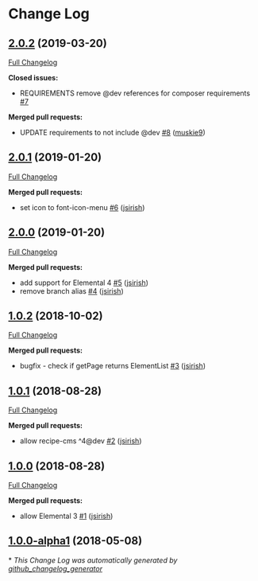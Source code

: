 # Change Log

## [2.0.2](https://github.com/dynamic/silverstripe-elemental-section-navigation/tree/2.0.2) (2019-03-20)
[Full Changelog](https://github.com/dynamic/silverstripe-elemental-section-navigation/compare/2.0.1...2.0.2)

**Closed issues:**

- REQUIREMENTS remove @dev references for composer requirements [\#7](https://github.com/dynamic/silverstripe-elemental-section-navigation/issues/7)

**Merged pull requests:**

- UPDATE requirements to not include @dev [\#8](https://github.com/dynamic/silverstripe-elemental-section-navigation/pull/8) ([muskie9](https://github.com/muskie9))

## [2.0.1](https://github.com/dynamic/silverstripe-elemental-section-navigation/tree/2.0.1) (2019-01-20)
[Full Changelog](https://github.com/dynamic/silverstripe-elemental-section-navigation/compare/2.0.0...2.0.1)

**Merged pull requests:**

- set icon to font-icon-menu [\#6](https://github.com/dynamic/silverstripe-elemental-section-navigation/pull/6) ([jsirish](https://github.com/jsirish))

## [2.0.0](https://github.com/dynamic/silverstripe-elemental-section-navigation/tree/2.0.0) (2019-01-20)
[Full Changelog](https://github.com/dynamic/silverstripe-elemental-section-navigation/compare/1.0.2...2.0.0)

**Merged pull requests:**

- add support for Elemental 4 [\#5](https://github.com/dynamic/silverstripe-elemental-section-navigation/pull/5) ([jsirish](https://github.com/jsirish))
- remove branch alias [\#4](https://github.com/dynamic/silverstripe-elemental-section-navigation/pull/4) ([jsirish](https://github.com/jsirish))

## [1.0.2](https://github.com/dynamic/silverstripe-elemental-section-navigation/tree/1.0.2) (2018-10-02)
[Full Changelog](https://github.com/dynamic/silverstripe-elemental-section-navigation/compare/1.0.1...1.0.2)

**Merged pull requests:**

- bugfix - check if getPage returns ElementList [\#3](https://github.com/dynamic/silverstripe-elemental-section-navigation/pull/3) ([jsirish](https://github.com/jsirish))

## [1.0.1](https://github.com/dynamic/silverstripe-elemental-section-navigation/tree/1.0.1) (2018-08-28)
[Full Changelog](https://github.com/dynamic/silverstripe-elemental-section-navigation/compare/1.0.0...1.0.1)

**Merged pull requests:**

- allow recipe-cms ^4@dev [\#2](https://github.com/dynamic/silverstripe-elemental-section-navigation/pull/2) ([jsirish](https://github.com/jsirish))

## [1.0.0](https://github.com/dynamic/silverstripe-elemental-section-navigation/tree/1.0.0) (2018-08-28)
[Full Changelog](https://github.com/dynamic/silverstripe-elemental-section-navigation/compare/1.0.0-alpha1...1.0.0)

**Merged pull requests:**

- allow Elemental 3 [\#1](https://github.com/dynamic/silverstripe-elemental-section-navigation/pull/1) ([jsirish](https://github.com/jsirish))

## [1.0.0-alpha1](https://github.com/dynamic/silverstripe-elemental-section-navigation/tree/1.0.0-alpha1) (2018-05-08)


\* *This Change Log was automatically generated by [github_changelog_generator](https://github.com/skywinder/Github-Changelog-Generator)*